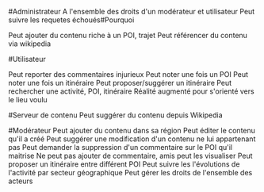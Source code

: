 #Administrateur
A l'ensemble des droits d'un modérateur et utilisateur
Peut suivre les requetes échoués#Pourquoi
                                
Peut ajouter du contenu riche à un POI, trajet
Peut référencer du contenu via wikipedia

#Utilisateur


Peut reporter des commentaires injurieux
Peut noter une fois un POI
Peut noter une fois un itinéraire
Peut proposer/suggérer un itinéraire
Peut rechercher une activité, POI, itinéraire
Réalité augmenté pour s'orienté vers le lieu voulu

#Serveur de contenu
Peut suggérer du contenu depuis Wikipedia


#Modérateur
Peut ajouter du contenu dans sa région
Peut éditer le contenu qu'il a créé
Peut suggérer une modification d'un contenu ne lui appartenant pas
Peut demander la suppression d'un commentaire sur le POI qu'il maitrise
Ne peut pas ajouter de commentaire, amis peut les visualiser
Peut proposer un itinéraire entre différent POI
Peut suivre les l'évolutions de l'activité par secteur géographique
Peut gérer les droits de l'ensemble des acteurs

